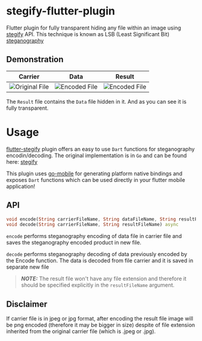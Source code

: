 # stegify-flutter-plugin

Flutter plugin for fully transparent hiding any file within an image using [stegify](https://github.com/DimitarPetrov/stegify) API. 
This technique is known as LSB (Least Significant Bit) [steganography](https://en.wikipedia.org/wiki/steganography)

## Demonstration

| Carrier                                | Data                                | Result                                               |
| ---------------------------------------| ------------------------------------|------------------------------------------------------|
| ![Original File](https://github.com/DimitarPetrov/stegify/blob/master/examples/street.jpeg) | ![Encoded File](https://github.com/DimitarPetrov/stegify/blob/master/examples/lake.jpeg) | ![Encoded File](https://github.com/DimitarPetrov/stegify/blob/master/examples/test_decode.jpeg) |

The `Result` file contains the `Data` file hidden in it. And as you can see it is fully transparent.

# Usage
[flutter-stegify](https://pub.dev/packages/flutter_stegify) plugin offers an easy to use `Dart` functions for steganography encodin/decoding.
The original implementation is in `Go` and can be found here: [stegify](https://github.com/DimitarPetrov/stegify)

This plugin uses [go-mobile](https://github.com/golang/mobile) for generating platform native bindings
and exposes `Dart` functions which can be used directly in your flutter mobile application!

## API

```dart
void encode(String carrierFileName, String dataFileName, String resultFileName) async
void decode(String carrierFileName, String resultFileName) async
``` 

`encode` performs steganography encoding of data file in carrier file and saves the steganography encoded product in new file.

`decode` performs steganography decoding of data previously encoded by the Encode function.
The data is decoded from file carrier and it is saved in separate new file

> **_NOTE:_**  The result file won't have any file extension and therefore it should be specified explicitly
in the `resultFileName` argument.

## Disclaimer

If carrier file is in jpeg or jpg format, after encoding the result file image will be png encoded (therefore it may be bigger in size)
despite of file extension inherited from the original carrier file (which is .jpeg or .jpg).
